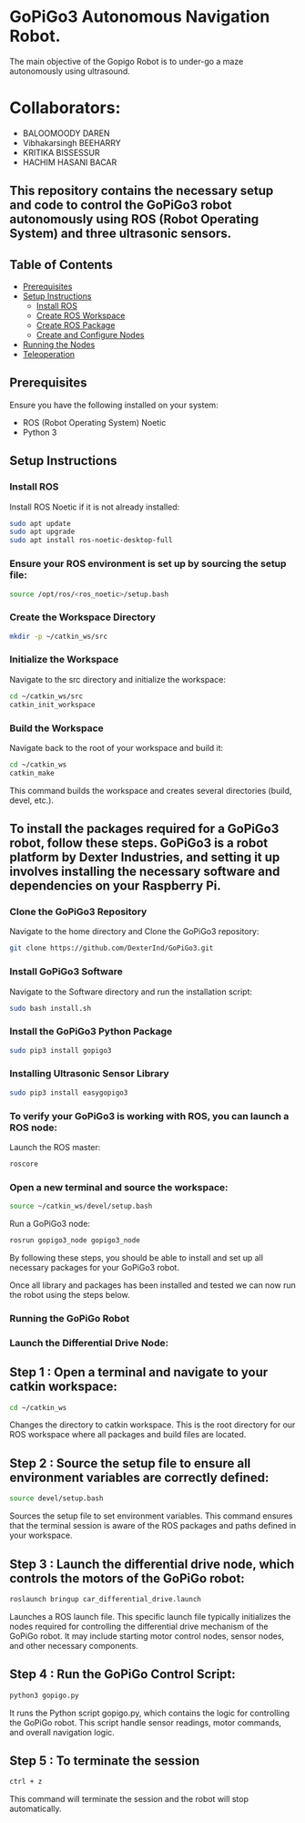 # GoPiGo3 Autonomous Navigation Robot.
   The main objective of the Gopigo Robot is to under-go a maze autonomously using ultrasound.
# Collaborators:
 - BALOOMOODY DAREN 
 - Vibhakarsingh BEEHARRY
 - KRITIKA BISSESSUR
 - HACHIM HASANI BACAR
   
## This repository contains the necessary setup and code to control the GoPiGo3 robot autonomously using ROS (Robot Operating System) and three ultrasonic sensors.

## Table of Contents

- [Prerequisites](#prerequisites)
- [Setup Instructions](#setup-instructions)
  - [Install ROS](#install-ros)
  - [Create ROS Workspace](#create-ros-workspace)
  - [Create ROS Package](#create-ros-package)
  - [Create and Configure Nodes](#create-and-configure-nodes)
- [Running the Nodes](#running-the-nodes)
- [Teleoperation](#teleoperation)

## Prerequisites
Ensure you have the following installed on your system:
- ROS (Robot Operating System) Noetic
- Python 3

## Setup Instructions
### Install ROS
Install ROS Noetic if it is not already installed:

```sh
sudo apt update
sudo apt upgrade
sudo apt install ros-noetic-desktop-full
```

### Ensure your ROS environment is set up by sourcing the setup file:
```sh 
source /opt/ros/<ros_noetic>/setup.bash
```

### Create the Workspace Directory
 ```sh
mkdir -p ~/catkin_ws/src
```

### Initialize the Workspace
Navigate to the src directory and initialize the workspace:
```sh
cd ~/catkin_ws/src
catkin_init_workspace
```

### Build the Workspace
Navigate back to the root of your workspace and build it:
```sh
cd ~/catkin_ws
catkin_make
```
This command builds the workspace and creates several directories (build, devel, etc.).


## To install the packages required for a GoPiGo3 robot, follow these steps. GoPiGo3 is a robot platform by Dexter Industries, and setting it up involves installing the necessary software and dependencies on your Raspberry Pi.

### Clone the GoPiGo3 Repository
Navigate to the home directory and Clone the GoPiGo3 repository:
```sh
git clone https://github.com/DexterInd/GoPiGo3.git
```

### Install GoPiGo3 Software
Navigate to the Software directory and run the installation script:
```sh
sudo bash install.sh
```

### Install the GoPiGo3 Python Package
```sh
sudo pip3 install gopigo3
```

### Installing Ultrasonic Sensor Library
```sh
sudo pip3 install easygopigo3
```

### To verify your GoPiGo3 is working with ROS, you can launch a ROS node:
Launch the ROS master:
 ```sh
roscore
```

### Open a new terminal and source the workspace:
```sh
source ~/catkin_ws/devel/setup.bash
```

Run a GoPiGo3 node:
```sh
rosrun gopigo3_node gopigo3_node
```
By following these steps, you should be able to install and set up all necessary packages for your GoPiGo3 robot.


Once all library and packages has been installed and tested we can now run the robot using the steps below.
### Running the GoPiGo Robot
### Launch the Differential Drive Node:

## Step 1 : Open a terminal and navigate to your catkin workspace:
```sh
cd ~/catkin_ws
```
Changes the directory to  catkin workspace. 
This is the root directory for our ROS workspace where all packages and build files are 
located.


## Step 2 : Source the setup file to ensure all environment variables are correctly defined:
```sh
source devel/setup.bash
```
Sources the setup file to set environment variables. 
This command ensures that the terminal session is aware of the ROS packages and paths defined 
in your workspace.


## Step 3 : Launch the differential drive node, which controls the motors of the GoPiGo robot:
```sh
roslaunch bringup car_differential_drive.launch
```
Launches a ROS launch file. This specific launch file typically initializes the nodes required
for controlling the differential drive mechanism of the GoPiGo robot. It may include starting 
motor control nodes, sensor nodes, and other necessary components.


## Step 4 : Run the GoPiGo Control Script:
```sh
python3 gopigo.py
``` 
It runs the Python script gopigo.py, which contains the logic for controlling the GoPiGo robot. 
This script handle sensor readings, motor commands, and overall navigation logic.


## Step 5 : To terminate the session
```sh
ctrl + z
```
This command will terminate the session and the robot will stop automatically.
